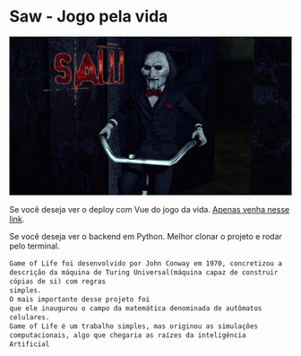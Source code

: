 # Saw - Jogo pela vida

![alter text](https://raw.githubusercontent.com/ClaraSantosmf/saw/main/SAW_tn2-710x399.jpg)

Se você deseja ver o deploy com Vue do jogo da vida. [Apenas venha nesse link](https://clarasantosmf.github.io/saw/). 

Se você deseja ver o backend em Python. Melhor clonar o projeto e rodar pelo terminal.

    Game of Life foi desenvolvido por John Conway em 1970, concretizou a descrição da máquina de Turing Universal(máquina capaz de construir cópias de si) com regras
    simples. 
    O mais importante desse projeto foi
    que ele inaugurou o campo da matemática denominada de autômatos
    celulares.
    Game of Life é um trabalho simples, mas originou as simulações
    computacionais, algo que chegaria as raízes da inteligência
    Artificial